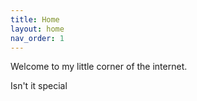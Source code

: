 ```yaml
---
title: Home
layout: home
nav_order: 1
---
```


Welcome to my little corner of the internet.

Isn't it special
